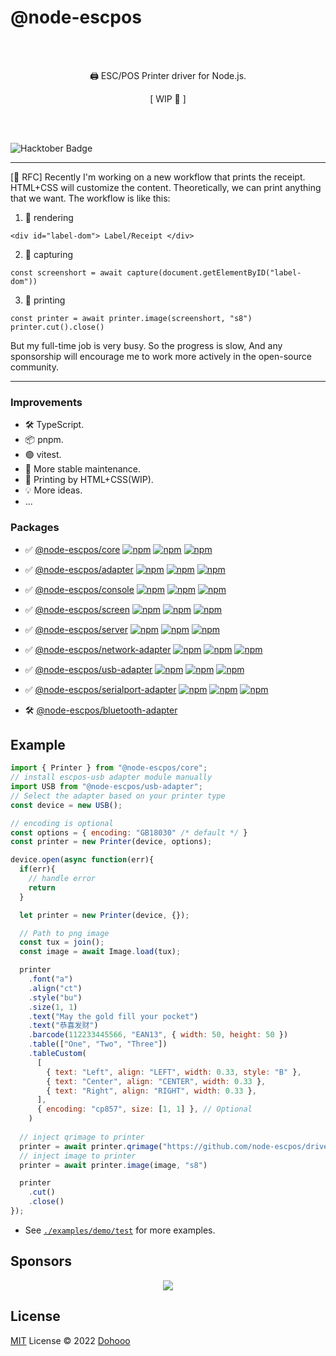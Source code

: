 # @node-escpos

<br/>
<br/>
<p align="center">🖨️ ESC/POS Printer driver for Node.js.</p>
<p align="center">[ WIP 🔴 ]</p>
<br/>
<br/>

![Hacktober Badge](https://img.shields.io/badge/hacktoberfest-2022-blueviolet)

---

[📢 RFC] Recently I'm working on a new workflow that prints the receipt. HTML+CSS will customize the content. Theoretically, we can print anything that we want. The workflow is like this:
1. 🎨 rendering 
```tsx
<div id="label-dom"> Label/Receipt </div>
```
2. 📸 capturing
```tsx
const screenshort = await capture(document.getElementByID("label-dom"))
```
3. 🧾 printing
```tsx
const printer = await printer.image(screenshort, "s8")
printer.cut().close()
```

But my full-time job is very busy. So the progress is slow, And any sponsorship will encourage me to work more actively in the open-source community. 

---


### Improvements
- 🛠 TypeScript.
- 📦 pnpm.
- 🟢 vitest.
- 🚀 More stable maintenance.
- 🔴 Printing by HTML+CSS(WIP).
- 💡 More ideas.
- ...

### Packages

- ✅ [@node-escpos/core](packages/core/README.md)  [![npm](https://img.shields.io/npm/v/@node-escpos/core.svg?style=flat-square)](https://www.npmjs.com/package/@node-escpos/core) [![npm](https://img.shields.io/npm/dm/@node-escpos/core.svg?style=flat-square&colorB=007ec6)](https://www.npmjs.com/package/@node-escpos/core) [![npm](https://img.shields.io/npm/dw/@node-escpos/core.svg?style=flat-square&colorB=007ec6)](https://www.npmjs.com/package/@node-escpos/core)

- ✅ [@node-escpos/adapter](packages/adapter/README.md)  [![npm](https://img.shields.io/npm/v/@node-escpos/adapter.svg?style=flat-square)](https://www.npmjs.com/package/@node-escpos/adapter) [![npm](https://img.shields.io/npm/dm/@node-escpos/adapter.svg?style=flat-square&colorB=007ec6)](https://www.npmjs.com/package/@node-escpos/adapter) [![npm](https://img.shields.io/npm/dw/@node-escpos/adapter.svg?style=flat-square&colorB=007ec6)](https://www.npmjs.com/package/@node-escpos/adapter)

- ✅ [@node-escpos/console](packages/console/README.md)  [![npm](https://img.shields.io/npm/v/@node-escpos/console.svg?style=flat-square)](https://www.npmjs.com/package/@node-escpos/console) [![npm](https://img.shields.io/npm/dm/@node-escpos/console.svg?style=flat-square&colorB=007ec6)](https://www.npmjs.com/package/@node-escpos/console) [![npm](https://img.shields.io/npm/dw/@node-escpos/console.svg?style=flat-square&colorB=007ec6)](https://www.npmjs.com/package/@node-escpos/console)

- ✅ [@node-escpos/screen](packages/screen/README.md)  [![npm](https://img.shields.io/npm/v/@node-escpos/screen.svg?style=flat-square)](https://www.npmjs.com/package/@node-escpos/screen) [![npm](https://img.shields.io/npm/dm/@node-escpos/screen.svg?style=flat-square&colorB=007ec6)](https://www.npmjs.com/package/@node-escpos/screen) [![npm](https://img.shields.io/npm/dw/@node-escpos/screen.svg?style=flat-square&colorB=007ec6)](https://www.npmjs.com/package/@node-escpos/screen)

- ✅ [@node-escpos/server](packages/server/README.md)  [![npm](https://img.shields.io/npm/v/@node-escpos/server.svg?style=flat-square)](https://www.npmjs.com/package/@node-escpos/server) [![npm](https://img.shields.io/npm/dm/@node-escpos/server.svg?style=flat-square&colorB=007ec6)](https://www.npmjs.com/package/@node-escpos/server) [![npm](https://img.shields.io/npm/dw/@node-escpos/server.svg?style=flat-square&colorB=007ec6)](https://www.npmjs.com/package/@node-escpos/server)

- ✅ [@node-escpos/network-adapter](packages/network-adapter/README.md)  [![npm](https://img.shields.io/npm/v/@node-escpos/network-adapter.svg?style=flat-square)](https://www.npmjs.com/package/@node-escpos/network-adapter) [![npm](https://img.shields.io/npm/dm/@node-escpos/network-adapter.svg?style=flat-square&colorB=007ec6)](https://www.npmjs.com/package/@node-escpos/network-adapter) [![npm](https://img.shields.io/npm/dw/@node-escpos/network-adapter.svg?style=flat-square&colorB=007ec6)](https://www.npmjs.com/package/@node-escpos/network-adapter)

- ✅ [@node-escpos/usb-adapter](packages/usb-adapter/README.md)  [![npm](https://img.shields.io/npm/v/@node-escpos/usb-adapter.svg?style=flat-square)](https://www.npmjs.com/package/@node-escpos/usb-adapter) [![npm](https://img.shields.io/npm/dm/@node-escpos/usb-adapter.svg?style=flat-square&colorB=007ec6)](https://www.npmjs.com/package/@node-escpos/usb-adapter) [![npm](https://img.shields.io/npm/dw/@node-escpos/usb-adapter.svg?style=flat-square&colorB=007ec6)](https://www.npmjs.com/package/@node-escpos/usb-adapter)

- ✅ [@node-escpos/serialport-adapter](packages/serialport-adapter/README.md)  [![npm](https://img.shields.io/npm/v/@node-escpos/serialport-adapter.svg?style=flat-square)](https://www.npmjs.com/package/@node-escpos/serialport-adapter) [![npm](https://img.shields.io/npm/dm/@node-escpos/serialport-adapter.svg?style=flat-square&colorB=007ec6)](https://www.npmjs.com/package/@node-escpos/serialport-adapter) [![npm](https://img.shields.io/npm/dw/@node-escpos/serialport-adapter.svg?style=flat-square&colorB=007ec6)](https://www.npmjs.com/package/@node-escpos/serialport-adapter)	

- 🛠 [@node-escpos/bluetooth-adapter](packages/bluetooth-adapter/README.md)


## Example

````javascript
import { Printer } from "@node-escpos/core";
// install escpos-usb adapter module manually
import USB from "@node-escpos/usb-adapter";
// Select the adapter based on your printer type
const device = new USB();

// encoding is optional
const options = { encoding: "GB18030" /* default */ }
const printer = new Printer(device, options);

device.open(async function(err){
  if(err){
    // handle error
    return
  }

  let printer = new Printer(device, {});

  // Path to png image
  const tux = join();
  const image = await Image.load(tux);

  printer
    .font("a")
    .align("ct")
    .style("bu")
    .size(1, 1)
    .text("May the gold fill your pocket")
    .text("恭喜发财")
    .barcode(112233445566, "EAN13", { width: 50, height: 50 })
    .table(["One", "Two", "Three"])
    .tableCustom(
      [
        { text: "Left", align: "LEFT", width: 0.33, style: "B" },
        { text: "Center", align: "CENTER", width: 0.33 },
        { text: "Right", align: "RIGHT", width: 0.33 },
      ],
      { encoding: "cp857", size: [1, 1] }, // Optional
    )
    
  // inject qrimage to printer
  printer = await printer.qrimage("https://github.com/node-escpos/driver")
  // inject image to printer
  printer = await printer.image(image, "s8")

  printer
    .cut()
    .close()
});
````
- See [`./examples/demo/test`](https://github.com/node-escpos/driver/tree/main/examples/demo/test) for more examples.


## Sponsors

<p align="center">
  <img src='https://github.com/dohooo/sponsors/blob/master/sponsors.png?raw=true'/>
</p>

## License

[MIT](./LICENSE) License © 2022 [Dohooo](https://github.com/dohooo)
